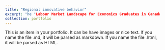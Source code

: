```yaml
---
title: "Regional innovative behavior"
excerpt: "he "Labour Market Landscape for Economics Graduates in Canada" project provides an in-depth analysis of job market trends, skill requirements, and regional variations for economics graduates, utilizing advanced data analysis and network metrics. <br/><img src='/images/500x300.png'>"
collection: portfolio
---
```


This is an item in your portfolio. It can be have images or nice text. If you name the file .md, it will be parsed as markdown. If you name the file .html, it will be parsed as HTML. 
